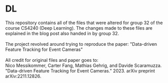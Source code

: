 # DL

This repository contains all of the files that were altered for group 32 of the course CS4240 (Deep Learning). The changes made to these files are explained in the blog post also handed in by group 32. \
\
The project revolved around trying to reproduce the paper: "Data-driven Feature Tracking for Event Cameras" \
\
All credit for original files and paper goes to: \
Nico Messikommer, Carter Fang, Mathias Gehrig, and Davide Scaramuzza. "Data-driven Feature Tracking for Event Cameras." 2023. arXiv preprint arXiv:2211.12826.
